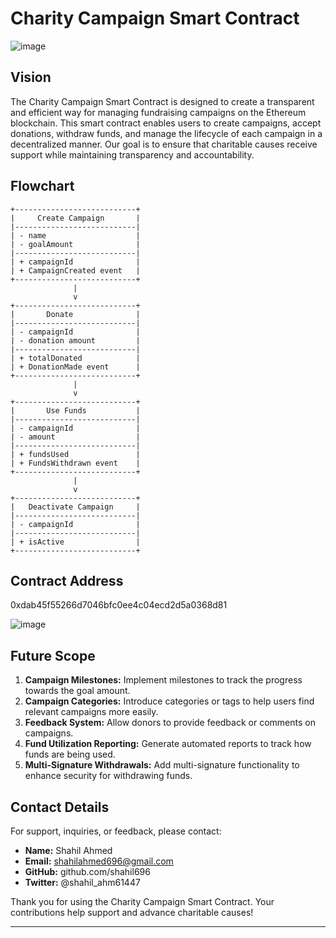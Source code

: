 # Charity Campaign Smart Contract
![image](https://github.com/user-attachments/assets/d4452d68-4418-40e0-935f-2b2546aa3976)

## Vision

The Charity Campaign Smart Contract is designed to create a transparent and efficient way for managing fundraising campaigns on the Ethereum blockchain. This smart contract enables users to create campaigns, accept donations, withdraw funds, and manage the lifecycle of each campaign in a decentralized manner. Our goal is to ensure that charitable causes receive support while maintaining transparency and accountability.

## Flowchart

```plaintext
+---------------------------+
|     Create Campaign       |
|---------------------------|
| - name                    |
| - goalAmount              |
|---------------------------|
| + campaignId              |
| + CampaignCreated event   |
+---------------------------+
              |
              v
+---------------------------+
|       Donate              |
|---------------------------|
| - campaignId              |
| - donation amount         |
|---------------------------|
| + totalDonated            |
| + DonationMade event      |
+---------------------------+
              |
              v
+---------------------------+
|       Use Funds           |
|---------------------------|
| - campaignId              |
| - amount                  |
|---------------------------|
| + fundsUsed               |
| + FundsWithdrawn event    |
+---------------------------+
              |
              v
+---------------------------+
|   Deactivate Campaign     |
|---------------------------|
| - campaignId              |
|---------------------------|
| + isActive                |
+---------------------------+
```

## Contract Address

0xdab45f55266d7046bfc0ee4c04ecd2d5a0368d81

![image](https://github.com/user-attachments/assets/805b22a7-ee6e-4adb-b57d-7a5c28230fb2)


## Future Scope

1. **Campaign Milestones:** Implement milestones to track the progress towards the goal amount.
2. **Campaign Categories:** Introduce categories or tags to help users find relevant campaigns more easily.
3. **Feedback System:** Allow donors to provide feedback or comments on campaigns.
4. **Fund Utilization Reporting:** Generate automated reports to track how funds are being used.
5. **Multi-Signature Withdrawals:** Add multi-signature functionality to enhance security for withdrawing funds.

## Contact Details

For support, inquiries, or feedback, please contact:

- **Name:** Shahil Ahmed
- **Email:** shahilahmed696@gmail.com
- **GitHub:** github.com/shahil696
- **Twitter:** @shahil_ahm61447

Thank you for using the Charity Campaign Smart Contract. Your contributions help support and advance charitable causes!

---

